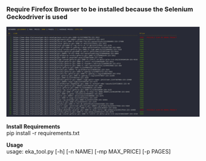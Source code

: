 <h3>Require Firefox Browser to be installed because the Selenium Geckodriver is used</h3>

![Preview Screenshot](./preview.png "Preview")

**Install Requirements**<br>
pip install -r requirements.txt

**Usage**<br>
usage: eka_tool.py [-h] [-n NAME] [-mp MAX_PRICE] [-p PAGES]
